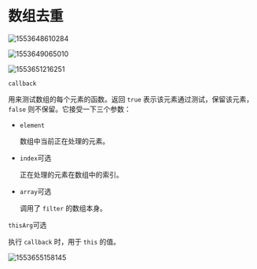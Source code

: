 # 数组去重

![1553648610284](C:\Users\Administrator\AppData\Roaming\Typora\typora-user-images\1553648610284.png)

![1553649065010](C:\Users\Administrator\AppData\Roaming\Typora\typora-user-images\1553649065010.png)

![1553651216251](C:\Users\Administrator\AppData\Roaming\Typora\typora-user-images\1553651216251.png)



```
callback
```

用来测试数组的每个元素的函数。返回 `true` 表示该元素通过测试，保留该元素，`false` 则不保留。它接受一下三个参数：

- `element`

  数组中当前正在处理的元素。

- `index`可选

  正在处理的元素在数组中的索引。

- `array`可选

  调用了 `filter` 的数组本身。

`thisArg`可选

执行 `callback` 时，用于 `this` 的值。

![1553655158145](C:\Users\Administrator\AppData\Roaming\Typora\typora-user-images\1553655158145.png)